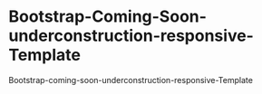 # Bootstrap-Coming-Soon-underconstruction-responsive-Template
Bootstrap-coming-soon-underconstruction-responsive-Template
